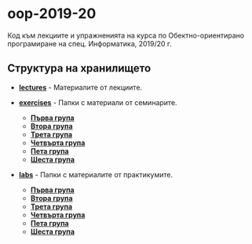 # oop-2019-20
Код към лекциите и упражненията на курса по Обектно-ориентирано програмиране на спец. Информатика, 2019/20 г. 

## Структура на хранилището

 * [__lectures__](https://github.com/triffon/oop-2019-20/tree/master/lectures) - Материалите от лекциите.
 
 * [__exercises__](https://github.com/triffon/oop-2019-20/tree/master/exercises) - Папки с материали от семинарите.
    * [__Първа група__](https://github.com/triffon/oop-2019-20/tree/master/exercises/1)
    * [__Втора група__](https://github.com/triffon/oop-2019-20/tree/master/exercises/2)
    * [__Трета група__](https://github.com/triffon/oop-2019-20/tree/master/exercises/3)
    * [__Четвърта група__](https://github.com/triffon/oop-2019-20/tree/master/exercises/4)
    * [__Пета група__](https://github.com/triffon/oop-2019-20/tree/master/exercises/5)
    * [__Шеста група__](https://github.com/triffon/oop-2019-20/tree/master/exercises/6)
    
 * [__labs__](https://github.com/triffon/oop-2019-20/tree/master/labs) - Папки с материалите от практикумите.
    * [__Първа група__](https://github.com/triffon/oop-2019-20/tree/master/labs/1)
    * [__Втора група__](https://github.com/triffon/oop-2019-20/tree/master/labs/2)
    * [__Трета група__](https://github.com/triffon/oop-2019-20/tree/master/labs/3)
    * [__Четвърта група__](https://github.com/triffon/oop-2019-20/tree/master/labs/4)
    * [__Пета група__](https://github.com/triffon/oop-2019-20/tree/master/labs/5)
    * [__Шеста група__](https://github.com/triffon/oop-2019-20/tree/master/labs/6)


    
